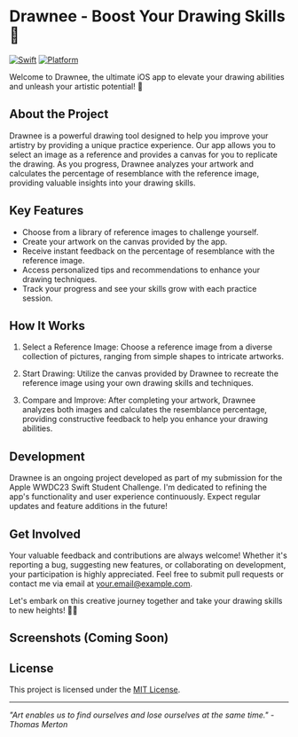 # Drawnee - Boost Your Drawing Skills 🎨

[![Swift](https://img.shields.io/badge/Swift-5.5-orange.svg)](https://swift.org)
[![Platform](https://img.shields.io/badge/Platform-iOS-blue.svg)](https://www.apple.com/ios/)

Welcome to Drawnee, the ultimate iOS app to elevate your drawing abilities and unleash your artistic potential! 🚀

## About the Project
Drawnee is a powerful drawing tool designed to help you improve your artistry by providing a unique practice experience. Our app allows you to select an image as a reference and provides a canvas for you to replicate the drawing. As you progress, Drawnee analyzes your artwork and calculates the percentage of resemblance with the reference image, providing valuable insights into your drawing skills.

## Key Features
- Choose from a library of reference images to challenge yourself.
- Create your artwork on the canvas provided by the app.
- Receive instant feedback on the percentage of resemblance with the reference image.
- Access personalized tips and recommendations to enhance your drawing techniques.
- Track your progress and see your skills grow with each practice session.

## How It Works
1. Select a Reference Image: Choose a reference image from a diverse collection of pictures, ranging from simple shapes to intricate artworks.

2. Start Drawing: Utilize the canvas provided by Drawnee to recreate the reference image using your own drawing skills and techniques.

3. Compare and Improve: After completing your artwork, Drawnee analyzes both images and calculates the resemblance percentage, providing constructive feedback to help you enhance your drawing abilities.

## Development
Drawnee is an ongoing project developed as part of my submission for the Apple WWDC23 Swift Student Challenge. I'm dedicated to refining the app's functionality and user experience continuously. Expect regular updates and feature additions in the future!

## Get Involved
Your valuable feedback and contributions are always welcome! Whether it's reporting a bug, suggesting new features, or collaborating on development, your participation is highly appreciated. Feel free to submit pull requests or contact me via email at [your.email@example.com](mailto:your.email@example.com).

Let's embark on this creative journey together and take your drawing skills to new heights! 🎉🎨

## Screenshots (Coming Soon)
<!-- Add screenshots of your app in action here -->

## License
This project is licensed under the [MIT License](LICENSE).

---
_"Art enables us to find ourselves and lose ourselves at the same time." - Thomas Merton_
